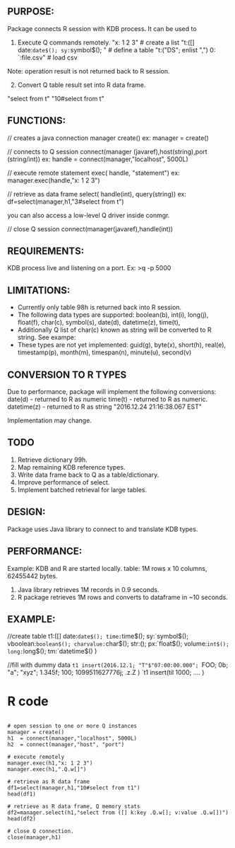 ## PURPOSE:
Package connects R session with KDB process. It can be used to

1. Execute Q commands remotely. 
"x: 1 2 3"  # create a list
"t:([] date:`date$(); sy:`symbol$(); " # define a table
"t:("DS"; enlist ",") 0: `:file.csv" # load csv

Note: operation result is not returned back to R session.

2. Convert Q table result set into R data frame.

"select from t"
"10#select from t"


## FUNCTIONS:

// creates a java connection manager
create() 
ex: 
manager = create()

// connects to Q session
connect(manager (javaref),host(string),port (string/int))
ex: 
handle  = connect(manager,"localhost", 5000L) 

// execute remote statement
exec( handle, "statement")
ex:
manager.exec(handle,"x: 1 2 3")

// retrieve as data frame
select( handle(int), query(string))
ex:
df=select(manager,h1,"3#select from t")

you can also access a low-level Q driver 
inside conmgr.

// close Q session
connect(manager(javaref),handle(int))


## REQUIREMENTS:
KDB process live and listening on a  port.
Ex: >q -p 5000


## LIMITATIONS:
- Currently only table 98h is returned back into R session.
- The following data types are supported: 
boolean(b), int(i), long(j), float(f), char(c), symbol(s), 
date(d), datetime(z), time(t), 
- Additionally Q list of char(c) known as string 
will be converted to R string. See exampe:
- These types are not yet implemented:
guid(g), byte(x), short(h), real(e), timestamp(p), month(m),
timespan(n), minute(u), second(v)

## CONVERSION TO R TYPES
Due to performance, package will implement 
the following conversions:
date(d) - returned to R as numeric
time(t) - returned to R as numeric. 
datetime(z) - returned to R as string "2016.12.24 21:16:38.067 EST"

Implementation may change.

## TODO
1. Retrieve dictionary 99h.
2. Map remaining KDB reference types.
3. Write data frame back to Q as a table/dictionary.
4. Improve performance of select.
5. Implement batched retrieval for large tables.


## DESIGN:
Package uses Java library to connect to 
and translate KDB types.


## PERFORMANCE:
Example:
KDB and R are started locally.
table: 1M rows x 10 columns, 62455442 bytes.
1. Java library retrieves 1M records in 0.9 seconds.
2. R package retrieves 1M rows and converts to dataframe in ~10 seconds.

## EXAMPLE:

//create table
t1:([] date:`date$(); time:`time$(); sy:`symbol$(); vboolean:`boolean$(); charvalue:`char$(); str:();  px:`float$(); volume:`int$(); long:`long$(); tm:`datetime$() )

//fill with dummy data
`t1 insert(2016.12.1; "T"$"07:00:00.000"; `FOO; 0b; "a"; "xyz"; 1.345f; 100; 1099511627776j; .z.Z  )
`t1 insert(til 1000; .... )

# R code
```

# open session to one or more Q instances
manager = create()
h1  = connect(manager,"localhost", 5000L)
h2  = connect(manager,"host", "port") 

# execute remotely
manager.exec(h1,"x: 1 2 3")
manager.exec(h1,".Q.w[]")

# retrieve as R data frame
df1=select(manager,h1,"10#select from t1")
head(df1)

# retrieve as R data frame, Q memory stats
df2=manager.select(h1,"select from ([] k:key .Q.w[]; v:value .Q.w[])")
head(df2)

# close Q connection.
close(manager,h1)
```

